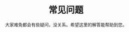 <header>
<p class="intro-icon" style="color:#a59bea"><i class="fa fa-question-circle"></i></p>
<h1>常见问题</h1>
<span class="description">大家难免都会有些疑问，没关系。希望这里的解答能帮助到您。</span>
</header>

